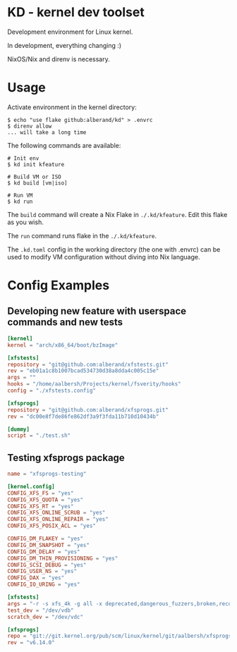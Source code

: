 # KD - kernel dev toolset

Development environment for Linux kernel.

In development, everything changing :)

NixOS/Nix and direnv is necessary.

# Usage

Activate environment in the kernel directory:

    $ echo "use flake github:alberand/kd" > .envrc
    $ direnv allow
    ... will take a long time

The following commands are available:

    # Init env
    $ kd init kfeature

    # Build VM or ISO
    $ kd build [vm|iso]

    # Run VM
    $ kd run

The `build` command will create a Nix Flake in `./.kd/kfeature`. Edit this flake
as you wish.

The `run` command runs flake in the `./.kd/kfeature`.

The `.kd.toml` config in the working directory (the one with .envrc) can be used
to modify VM configuration without diving into Nix language.

# Config Examples

## Developing new feature with userspace commands and new tests

```toml
[kernel]
kernel = "arch/x86_64/boot/bzImage"

[xfstests]
repository = "git@github.com:alberand/xfstests.git"
rev = "eb01a1c8b1007bcad534730d38a8dda4c005c15e"
args = ""
hooks = "/home/aalbersh/Projects/kernel/fsverity/hooks"
config = "./xfstests.config"

[xfsprogs]
repository = "git@github.com:alberand/xfsprogs.git"
rev = "dc00e8f7de86fe862df3a9f3fda11b710d10434b"

[dummy]
script = "./test.sh"
```

## Testing xfsprogs package

```toml
name = "xfsprogs-testing"

[kernel.config]
CONFIG_XFS_FS = "yes"
CONFIG_XFS_QUOTA = "yes"
CONFIG_XFS_RT = "yes"
CONFIG_XFS_ONLINE_SCRUB = "yes"
CONFIG_XFS_ONLINE_REPAIR = "yes"
CONFIG_XFS_POSIX_ACL = "yes"

CONFIG_DM_FLAKEY = "yes"
CONFIG_DM_SNAPSHOT = "yes"
CONFIG_DM_DELAY = "yes"
CONFIG_DM_THIN_PROVISIONING = "yes"
CONFIG_SCSI_DEBUG = "yes"
CONFIG_USER_NS = "yes"
CONFIG_DAX = "yes"
CONFIG_IO_URING = "yes"

[xfstests]
args = "-r -s xfs_4k -g all -x deprecated,dangerous_fuzzers,broken,recoveryloop"
test_dev = "/dev/vdb"
scratch_dev = "/dev/vdc"

[xfsprogs]
repo = "git://git.kernel.org/pub/scm/linux/kernel/git/aalbersh/xfsprogs-dev.git"
rev = "v6.14.0"
```


